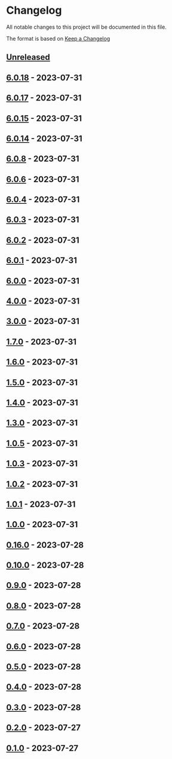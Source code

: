 # Changelog

All notable changes to this project will be documented in this file.

The format is based on [Keep a Changelog](https://keepachangelog.com/en/1.0.0/)

## [Unreleased]

## [6.0.18] - 2023-07-31

## [6.0.17] - 2023-07-31

## [6.0.15] - 2023-07-31

## [6.0.14] - 2023-07-31

## [6.0.8] - 2023-07-31

## [6.0.6] - 2023-07-31

## [6.0.4] - 2023-07-31

## [6.0.3] - 2023-07-31

## [6.0.2] - 2023-07-31

## [6.0.1] - 2023-07-31

## [6.0.0] - 2023-07-31

## [4.0.0] - 2023-07-31

## [3.0.0] - 2023-07-31

## [1.7.0] - 2023-07-31

## [1.6.0] - 2023-07-31

## [1.5.0] - 2023-07-31

## [1.4.0] - 2023-07-31

## [1.3.0] - 2023-07-31

## [1.0.5] - 2023-07-31

## [1.0.3] - 2023-07-31

## [1.0.2] - 2023-07-31

## [1.0.1] - 2023-07-31

## [1.0.0] - 2023-07-31

## [0.16.0] - 2023-07-28

## [0.10.0] - 2023-07-28

## [0.9.0] - 2023-07-28

## [0.8.0] - 2023-07-28

## [0.7.0] - 2023-07-28

## [0.6.0] - 2023-07-28

## [0.5.0] - 2023-07-28

## [0.4.0] - 2023-07-28

## [0.3.0] - 2023-07-28

## [0.2.0] - 2023-07-27

## [0.1.0] - 2023-07-27

[Unreleased]: https://github.com/MarkoSagadin/ci-test/compare/v6.0.18...HEAD

[6.0.18]: https://github.com/MarkoSagadin/ci-test/compare/v6.0.17...v6.0.18

[6.0.17]: https://github.com/MarkoSagadin/ci-test/compare/v6.0.15...v6.0.17

[6.0.15]: https://github.com/MarkoSagadin/ci-test/compare/v6.0.14...v6.0.15

[6.0.14]: https://github.com/MarkoSagadin/ci-test/compare/v6.0.8...v6.0.14

[6.0.8]: https://github.com/MarkoSagadin/ci-test/compare/v6.0.6...v6.0.8

[6.0.6]: https://github.com/MarkoSagadin/ci-test/compare/v6.0.4...v6.0.6

[6.0.4]: https://github.com/MarkoSagadin/ci-test/compare/v6.0.3...v6.0.4

[6.0.3]: https://github.com/MarkoSagadin/ci-test/compare/v6.0.2...v6.0.3

[6.0.2]: https://github.com/MarkoSagadin/ci-test/compare/v6.0.1...v6.0.2

[6.0.1]: https://github.com/MarkoSagadin/ci-test/compare/v6.0.0...v6.0.1

[6.0.0]: https://github.com/MarkoSagadin/ci-test/compare/v4.0.0...v6.0.0

[4.0.0]: https://github.com/MarkoSagadin/ci-test/compare/v3.0.0...v4.0.0

[3.0.0]: https://github.com/MarkoSagadin/ci-test/compare/v1.7.0...v3.0.0

[1.7.0]: https://github.com/MarkoSagadin/ci-test/compare/v1.6.0...v1.7.0

[1.6.0]: https://github.com/MarkoSagadin/ci-test/compare/v1.5.0...v1.6.0

[1.5.0]: https://github.com/MarkoSagadin/ci-test/compare/v1.4.0...v1.5.0

[1.4.0]: https://github.com/MarkoSagadin/ci-test/compare/v1.3.0...v1.4.0

[1.3.0]: https://github.com/MarkoSagadin/ci-test/compare/v1.0.5...v1.3.0

[1.0.5]: https://github.com/MarkoSagadin/ci-test/compare/v1.0.3...v1.0.5

[1.0.3]: https://github.com/MarkoSagadin/ci-test/compare/v1.0.2...v1.0.3

[1.0.2]: https://github.com/MarkoSagadin/ci-test/compare/v1.0.1...v1.0.2

[1.0.1]: https://github.com/MarkoSagadin/ci-test/compare/v1.0.0...v1.0.1

[1.0.0]: https://github.com/MarkoSagadin/ci-test/compare/v0.16.0...v1.0.0

[0.16.0]: https://github.com/MarkoSagadin/ci-test/compare/v0.10.0...v0.16.0

[0.10.0]: https://github.com/MarkoSagadin/ci-test/compare/v0.9.0...v0.10.0

[0.9.0]: https://github.com/MarkoSagadin/ci-test/compare/v0.8.0...v0.9.0

[0.8.0]: https://github.com/MarkoSagadin/ci-test/compare/v0.7.0...v0.8.0

[0.7.0]: https://github.com/MarkoSagadin/ci-test/compare/v0.6.0...v0.7.0

[0.6.0]: https://github.com/MarkoSagadin/ci-test/compare/v0.5.0...v0.6.0

[0.5.0]: https://github.com/MarkoSagadin/ci-test/compare/v0.4.0...v0.5.0

[0.4.0]: https://github.com/MarkoSagadin/ci-test/compare/v0.3.0...v0.4.0

[0.3.0]: https://github.com/MarkoSagadin/ci-test/compare/v0.2.0...v0.3.0

[0.2.0]: https://github.com/MarkoSagadin/ci-test/compare/v0.1.0...v0.2.0

[0.1.0]: https://github.com/MarkoSagadin/ci-test/compare/e08bd591d098cb7182a57ab34e3b639fc293c644...v0.1.0
